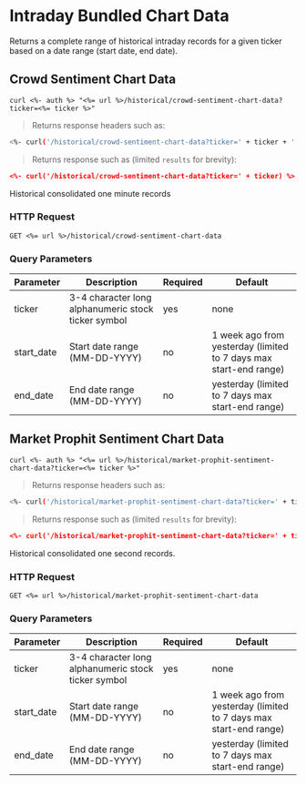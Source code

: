 
# Intraday Bundled Chart Data

Returns a complete range of historical intraday records for a given ticker based on a date range (start date, end date).


## Crowd Sentiment Chart Data

```shell
curl <%- auth %> "<%= url %>/historical/crowd-sentiment-chart-data?ticker=<%= ticker %>"
```

> Returns response headers such as:

```bash
<%- curl('/historical/crowd-sentiment-chart-data?ticker=' + ticker + ' -s -D- -o/dev/null') %>
```

> Returns response such as (limited `results` for brevity):

```json
<%- curl('/historical/crowd-sentiment-chart-data?ticker=' + ticker) %>
```

Historical consolidated one minute records

### HTTP Request

`GET <%= url %>/historical/crowd-sentiment-chart-data`

### Query Parameters

Parameter | Description | Required | Default
--------- | ----------- | -------- | -------
ticker | 3-4 character long alphanumeric stock ticker symbol | yes | none
start_date | Start date range (MM-DD-YYYY) | no | 1 week ago from yesterday (limited to 7 days max start-end range)
end_date | End date range (MM-DD-YYYY) | no | yesterday (limited to 7 days max start-end range)



## Market Prophit Sentiment Chart Data

```shell
curl <%- auth %> "<%= url %>/historical/market-prophit-sentiment-chart-data?ticker=<%= ticker %>"
```

> Returns response headers such as:

```bash
<%- curl('/historical/market-prophit-sentiment-chart-data?ticker=' + ticker + ' -s -D- -o/dev/null') %>
```

> Returns response such as (limited `results` for brevity):

```json
<%- curl('/historical/market-prophit-sentiment-chart-data?ticker=' + ticker) %>
```

Historical consolidated one second records.

### HTTP Request

`GET <%= url %>/historical/market-prophit-sentiment-chart-data`

### Query Parameters

Parameter | Description | Required | Default
--------- | ----------- | -------- | -------
ticker | 3-4 character long alphanumeric stock ticker symbol | yes | none
start_date | Start date range (MM-DD-YYYY) | no | 1 week ago from yesterday (limited to 7 days max start-end range)
end_date | End date range (MM-DD-YYYY) | no | yesterday (limited to 7 days max start-end range)
